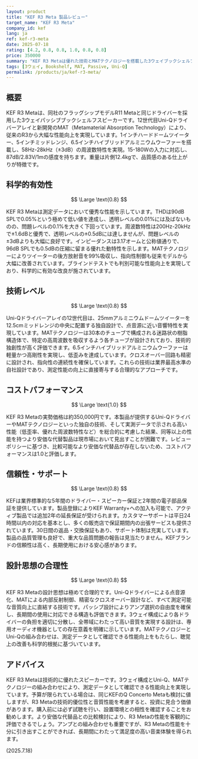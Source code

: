 ```yaml
---
layout: product
title: "KEF R3 Meta 製品レビュー"
target_name: "KEF R3 Meta"
company_id: kef
lang: ja
ref: kef-r3-meta
date: 2025-07-18
rating: [4.2, 0.8, 0.8, 1.0, 0.8, 0.8]
price: 350000
summary: "KEF R3 Metaは優れた技術とMATテクノロジーを搭載した3ウェイブックシェルフスピーカーで、同等性能の競合製品と比較して適正な価格設定となっており、総合的に高い評価を得ている"
tags: [3ウェイ, Bookshelf, MAT, Passive, Uni-Q]
permalink: /products/ja/kef-r3-meta/
---
```

## 概要

KEF R3 Metaは、同社のフラッグシップモデルR11 Metaと同じドライバーを採用した3ウェイパッシブブックシェルフスピーカーです。12世代目Uni-Qドライバーアレイと新開発のMAT（Metamaterial Absorption Technology）により、従来のR3から大幅な性能向上を実現しています。1インチハードドームツイーター、5インチミッドレンジ、6.5インチハイブリッドアルミニウムウーファーを搭載し、58Hz-28kHz（±3dB）の周波数特性を実現。15-180Wの入力に対応し、87dB/2.83V/1mの感度を持ちます。重量は片側12.4kgで、品質感のある仕上がりが特徴です。

## 科学的有効性

$$ \Large \text{0.8} $$

KEF R3 Metaは測定データにおいて優秀な性能を示しています。THDは90dB SPLで0.05%という極めて低い値を達成し、透明レベルの0.01%には及ばないものの、問題レベルの0.1%を大きく下回っています。周波数特性は200Hz-20kHzで±1.6dBと優秀で、透明レベルの±0.5dBには達しませんが、問題レベルの±3dBよりも大幅に良好です。インピーダンスは3.17オームと公称値通りで、96dB SPLでも0.5dBの圧縮に留まる優れた動特性を示します。MATテクノロジーによりツイーターの後方放射音を99%吸収し、指向性制御も従来モデルから大幅に改善されています。ブラインドテストでも判別可能な性能向上を実現しており、科学的に有効な改良が施されています。

## 技術レベル

$$ \Large \text{0.8} $$

Uni-Qドライバーアレイの12世代目は、25mmアルミニウムドームツイーターを12.5cmミッドレンジの中央に配置する独自設計で、点音源に近い音響特性を実現しています。MATテクノロジーは30本のチューブで構成される迷路状の樹脂構造体で、特定の高周波数を吸収するよう各チューブが設計されており、技術的独創性が高く評価できます。6.5インチハイブリッドアルミニウムウーファーは軽量かつ高剛性を実現し、低歪みを達成しています。クロスオーバー回路も精密に設計され、指向性の連続性を確保しています。これらの技術は業界最高水準の自社設計であり、測定性能の向上に直接寄与する合理的なアプローチです。

## コストパフォーマンス

$$ \Large \text{1.0} $$

KEF R3 Metaの実勢価格は約350,000円です。本製品が提供するUni-QドライバーやMATテクノロジーといった独自の技術、そして実測データで示される高い性能（低歪率、優れた周波数特性など）を総合的に考慮した結果、同等以上の性能を持つより安価な代替製品は現市場において見出すことが困難です。レビューポリシーに基づき、比較可能なより安価な代替品が存在しないため、コストパフォーマンスは1.0と評価します。

## 信頼性・サポート

$$ \Large \text{0.8} $$

KEFは業界標準的な5年間のドライバー・スピーカー保証と2年間の電子部品保証を提供しています。製品登録によりKEF Warranty+への加入も可能で、アクティブ製品では追加2年の延長保証が受けられます。カスタマーサポートは平日24時間以内の対応を基本とし、多くの販売店で保証期間内の出張サービスも提供されています。30日間の返品・交換保証もあり、サポート体制は充実しています。製品の品質管理も良好で、重大な品質問題の報告は見当たりません。KEFブランドの信頼性は高く、長期使用における安心感があります。

## 設計思想の合理性

$$ \Large \text{0.8} $$

KEF R3 Metaの設計思想は極めて合理的です。Uni-Qドライバーによる点音源化、MATによる内部反射制御、精密なクロスオーバー設計など、すべて測定可能な音質向上に直結する技術です。パッシブ設計によりアンプ選択の自由度を確保し、長期間の使用に対応できる構造も評価できます。3ウェイ構成により各ドライバーの負担を適切に分散し、全帯域にわたって高い音質を実現する設計は、専用オーディオ機器としての存在意義を明確に示しています。MATテクノロジーとUni-Qの組み合わせは、測定データとして確認できる性能向上をもたらし、聴覚上の改善も科学的根拠に基づいています。

## アドバイス

KEF R3 Metaは技術的に優れたスピーカーです。3ウェイ構成とUni-Q、MATテクノロジーの組み合わせにより、測定データとして確認できる性能向上を実現しています。予算が限られている場合は、同じKEFのQ Concerto Metaも検討に値しますが、R3 Metaの技術的優位性と音質性能を考慮すると、投資に見合う価値があります。購入前には必ず試聴を行い、設置環境との相性を確認することをお勧めします。より安価な代替品との比較検討により、R3 Metaの性能を客観的に評価できるでしょう。アンプとの組み合わせも重要ですが、R3 Metaの性能を十分に引き出すことができれば、長期間にわたって満足度の高い音楽体験を得られます。

(2025.7.18)